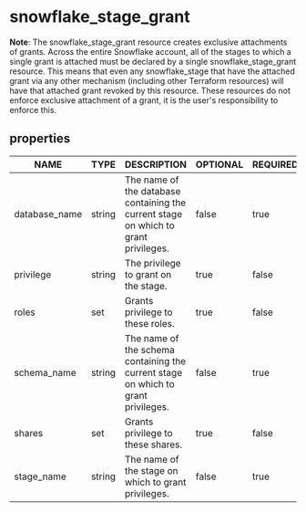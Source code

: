
# snowflake_stage_grant

<!-- These docs are auto-generated by code in ./docgen, run by with make docs. Manual edits will be overwritten. -->

**Note**: The snowflake_stage_grant resource creates exclusive attachments of grants.
		Across the entire Snowflake account, all of the stages to which a single grant is attached must be declared
		by a single snowflake_stage_grant resource. This means that even any snowflake_stage that have the attached
		grant via any other mechanism (including other Terraform resources) will have that attached grant revoked by this resource.
		These resources do not enforce exclusive attachment of a grant, it is the user's responsibility to enforce this.
		
## properties

|     NAME      |  TYPE  |                                     DESCRIPTION                                     | OPTIONAL | REQUIRED  | COMPUTED | DEFAULT |
|---------------|--------|-------------------------------------------------------------------------------------|----------|-----------|----------|---------|
| database_name | string | The name of the database containing the current stage on which to grant privileges. | false    | true      | false    |         |
| privilege     | string | The privilege to grant on the stage.                                                | true     | false     | false    | "USAGE" |
| roles         | set    | Grants privilege to these roles.                                                    | true     | false     | false    |         |
| schema_name   | string | The name of the schema containing the current stage on which to grant privileges.   | false    | true      | false    |         |
| shares        | set    | Grants privilege to these shares.                                                   | true     | false     | false    |         |
| stage_name    | string | The name of the stage on which to grant privileges.                                 | false    | true      | false    |         |
